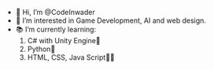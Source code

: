 - 👋 Hi, I’m @CodeInwader
- 👀 I’m interested in Game Development, AI and web design.
- 📚 I’m currently learning:
  1. C# with Unity Engine👾
  2. Python🐍
  3. HTML, CSS, Java Script👨‍💻


<!---
CodeInwader/CodeInwader is a ✨ special ✨ repository because its `README.md` (this file) appears on your GitHub profile.
You can click the Preview link to take a look at your changes.
--->
